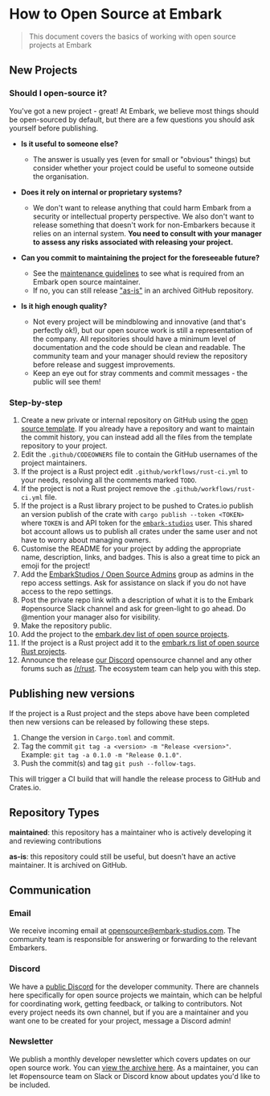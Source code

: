 # How to Open Source at Embark

> This document covers the basics of working with open source projects at Embark

## New Projects

### Should I open-source it?

You've got a new project - great! At Embark, we believe most things should be open-sourced by default, but there are a few questions you should ask yourself before publishing.

- **Is it useful to someone else?**
  - The answer is usually yes (even for small or "obvious" things) but consider whether your project could be useful to someone outside the organisation.

- **Does it rely on internal or proprietary systems?**
  - We don't want to release anything that could harm Embark from a security or intellectual property perspective. We also don't want to release something that doesn't work for non-Embarkers because it relies on an internal system. **You need to consult with your manager to assess any risks associated with releasing your project.**

- **Can you commit to maintaining the project for the foreseeable future?**
  - See the [maintenance guidelines](./maintenance-guidelines) to see what is required from an Embark open source maintainer.
  - If no, you can still release ["as-is"](#repository-types) in an archived GitHub repository.

- **Is it high enough quality?**
  - Not every project will be mindblowing and innovative (and that's perfectly ok!), but our open source work is still a representation of the company. All repositories should have a minimum level of documentation and the code should be clean and readable. The community team and your manager should review the repository before release and suggest improvements.
  - Keep an eye out for stray comments and commit messages - the public will see them!

### Step-by-step

1. Create a new private or internal repository on GitHub using the [open source template](https://github.com/EmbarkStudios/opensource-template). If you already have a repository and want to maintain the commit history, you can instead add all the files from the template repository to your project.
1. Edit the `.github/CODEOWNERS` file to contain the GitHub usernames of the project maintainers.
1. If the project is a Rust project edit `.github/workflows/rust-ci.yml` to your needs, resolving all the comments marked `TODO`.
1. If the project is not a Rust project remove the `.github/workflows/rust-ci.yml` file.
1. If the project is a Rust library project to be pushed to Crates.io publish an version publish of the crate with `cargo publish --token <TOKEN>` where `TOKEN` is and API token for the [`embark-studios`](https://crates.io/users/embark-studios) user. This shared bot account allows us to publish all crates under the same user and not have to worry about managing owners.
1. Customise the README for your project by adding the appropriate name, description, links, and badges. This is also a great time to pick an emoji for the project!
1. Add the [EmbarkStudios / Open Source Admins](https://github.com/orgs/EmbarkStudios/teams/open-source-admins) group as admins in the repo access settings. Ask for assistance on slack if you do not have access to the repo settings.
1. Post the private repo link with a description of what it is to the Embark #opensource Slack channel and ask for green-light to go ahead. Do @mention your manager also for visibility.
1. Make the repository public.
1. Add the project to the [embark.dev list of open source projects](https://github.com/EmbarkStudios/opensource-website/blob/main/static/data/data.json).
1. If the project is a Rust project add it to the [embark.rs list of open source Rust projects](https://github.com/EmbarkStudios/rust-ecosystem#open-source).
1. Announce the release [our Discord](https://discord.gg/dAuKfZS) opensource channel and any other forums such as [/r/rust](https://reddit.com/r/rust). The ecosystem team can help you with this step.

## Publishing new versions

If the project is a Rust project and the steps above have been completed then new versions can be released by following these steps.

1. Change the version in `Cargo.toml` and commit.
1. Tag the commit `git tag -a <version> -m "Release <version>"`. Example: `git tag -a 0.1.0 -m "Release 0.1.0"`.
1. Push the commit(s) and tag `git push --follow-tags`.

This will trigger a CI build that will handle the release process to GitHub and Crates.io.

## Repository Types

**maintained**: this repository has a maintainer who is actively developing it and reviewing contributions

**as-is**: this repository could still be useful, but doesn't have an active maintainer. It is archived on GitHub.

## Communication

### Email

We receive incoming email at opensource@embark-studios.com. The community team is responsible for answering or forwarding to the relevant Embarkers.

### Discord

We have a [public Discord](https://discord.gg/8TW9nfF) for the developer community. There are channels here specifically for open source projects we maintain, which can be helpful for coordinating work, getting feedback, or talking to contributors. Not every project needs its own channel, but if you are a maintainer and you want one to be created for your project, message a Discord admin!

### Newsletter

We publish a monthly developer newsletter which covers updates on our open source work. You can [view the archive here](https://www.embark.dev/newsletter/). As a maintainer, you can let #opensource team on Slack or Discord know about updates you'd like to be included.
